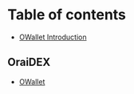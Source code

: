 # Table of contents

* [OWallet Introduction](README.md)

## OraiDEX

* [OWallet](oraidex/owallet.md)
